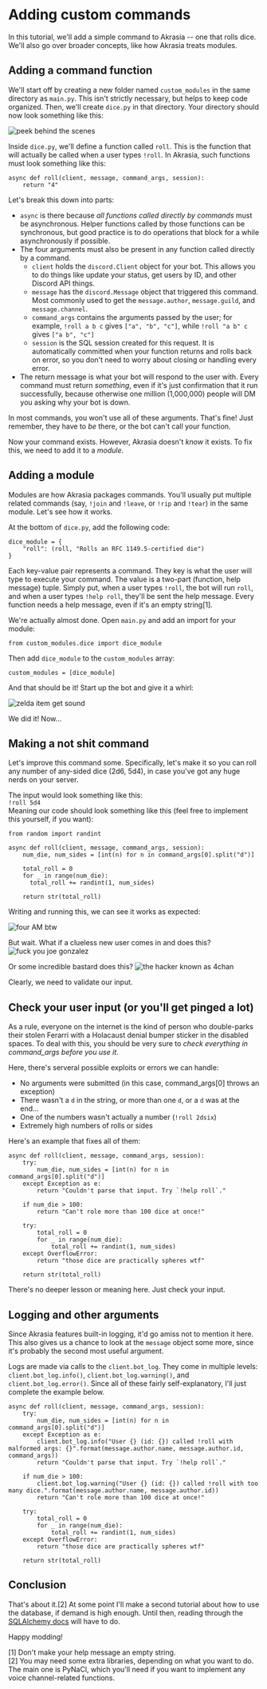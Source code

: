 # Adding custom commands

In this tutorial, we'll add a simple command to Akrasia -- one that rolls dice. We'll also go over broader concepts, like how Akrasia treats modules.

## Adding a command function

We'll start off by creating a new folder named `custom_modules` in the same directory as `main.py`. This isn't strictly necessary, but helps to keep code organized.
Then, we'll create `dice.py` in that directory. Your directory should now look something like this:  

![peek behind the scenes](https://i.imgur.com/vHkkOXc.png)

Inside `dice.py`, we'll define a function called `roll`. This is the function that will actually be called when a user types `!roll`.
In Akrasia, such functions must look something like this:
```
async def roll(client, message, command_args, session):
    return "4"
```
Let's break this down into parts:
  * `async` is there because *all functions called directly by commands* must be asynchronous. Helper functions called by those functions can be synchronous, but good practice is to do operations that block for a while asynchronously if possible.
  * The four arguments must also be present in any function called directly by a command.
    * `client` holds the `discord.Client` object for your bot. This allows you to do things like update your status, get users by ID, and other Discord API things.
    * `message` has the `discord.Message` object that triggered this command. Most commonly used to get the `message.author`, `message.guild`, and `message.channel`.
    * `command_args` contains the arguments passed by the user; for example, `!roll a b c` gives `["a", "b", "c"]`, while `!roll "a b" c` gives `["a b", "c"]`
    * `session` is the SQL session created for this request. It is automatically committed when your function returns and rolls back on error, so you don't need to worry about closing or handling every error.
  * The return message is what your bot will respond to the user with. Every command must return *something*, even if it's just confirmation that it run successfully, because otherwise one million (1,000,000) people will DM you asking why your bot is down.
  
In most commands, you won't use all of these arguments. That's fine! Just remember, they have to *be* there, or the bot can't call your function.

Now your command exists. However, Akrasia doesn't *know* it exists. To fix this, we need to add it to a *module*.

## Adding a module

Modules are how Akrasia packages commands. You'll usually put multiple related commands (say, `!join` and `!leave`, or `!rip` and `!tear`) in the same module. Let's see how it works.

At the bottom of `dice.py`, add the following code:
```
dice_module = {
    "roll": (roll, "Rolls an RFC 1149.5-certified die")
}
```

Each key-value pair represents a command. They key is what the user will type to execute your command. The value is a two-part (function, help message) tuple.
Simply put, when a user types `!roll`, the bot will run `roll`, and when a user types `!help roll`, they'll be sent the help message.
Every function needs a help message, even if it's an empty string[1].

We're actually almost done. Open `main.py` and add an import for your module:
```
from custom_modules.dice import dice_module
```
Then add `dice_module` to the `custom_modules` array:
```
custom_modules = [dice_module]
```

And that should be it! Start up the bot and give it a whirl:

![*zelda item get sound*](https://i.imgur.com/nC3X4vf.png)

We did it! Now...

## Making a not shit command

Let's improve this command some. Specifically, let's make it so you can roll any number of any-sided dice (2d6, 5d4), in case you've got any huge nerds on your server.

The input would look something like this:  
`!roll 5d4`  
Meaning our code should look something like this (feel free to implement this yourself, if you want):
```
from random import randint

async def roll(client, message, command_args, session):
    num_die, num_sides = [int(n) for n in command_args[0].split("d")]
    
    total_roll = 0
    for _ in range(num_die):
      total_roll += randint(1, num_sides)
    
    return str(total_roll)
```

Writing and running this, we can see it works as expected:  

![four AM btw](https://i.imgur.com/LoZEnjA.png)

But wait. What if a clueless new user comes in and does this?  
![fuck you joe gonzalez](https://i.imgur.com/7yJ4HkR.png)

Or some incredible bastard does this?
![the hacker known as 4chan](https://i.imgur.com/jaUjPkH.png)

Clearly, we need to validate our input.

## Check your user input (or you'll get pinged a lot)
As a rule, everyone on the internet is the kind of person who double-parks their stolen Ferarri with a Holacaust denial bumper sticker in the disabled spaces.
To deal with this, you should be very sure to *check everything in command_args before you use it*.

Here, there's serveral possible exploits or errors we can handle:
  * No arguments were submitted (in this case, command_args[0] throws an exception)
  * There wasn't a `d` in the string, or more than one `d`, or a `d` was at the end...
  * One of the numbers wasn't actually a number (`!roll 2dsix`)
  * Extremely high numbers of rolls or sides

Here's an example that fixes all of them:
```
async def roll(client, message, command_args, session):
    try:
        num_die, num_sides = [int(n) for n in command_args[0].split("d")]
    except Exception as e:
        return "Couldn't parse that input. Try `!help roll`."
      
    if num_die > 100:
        return "Can't role more than 100 dice at once!"
    
    try:
        total_roll = 0
        for _ in range(num_die):
            total_roll += randint(1, num_sides)
    except OverflowError:
        return "those dice are practically spheres wtf"
    
    return str(total_roll)
```
There's no deeper lesson or meaning here. Just check your input.

## Logging and other arguments
Since Akrasia features built-in logging, it'd go amiss not to mention it here. This also gives us a chance to look at the `message` object some more, since it's probably the second most useful argument.

Logs are made via calls to the `client.bot_log`. They come in multiple levels: `client.bot_log.info()`, `client.bot_log.warning()`,
and `client.bot_log.error()`. Since all of these fairly self-explanatory, I'll just complete the example below.

```
async def roll(client, message, command_args, session):
    try:
        num_die, num_sides = [int(n) for n in command_args[0].split("d")]
    except Exception as e:
        client.bot_log.info("User {} (id: {}) called !roll with malformed args: {}".format(message.author.name, message.author.id, command_args))
        return "Couldn't parse that input. Try `!help roll`."
      
    if num_die > 100:
        client.bot_log.warning("User {} (id: {}) called !roll with too many dice.".format(message.author.name, message.author.id))
        return "Can't role more than 100 dice at once!"
    
    try:
        total_roll = 0
        for _ in range(num_die):
            total_roll += randint(1, num_sides)
    except OverflowError:
        return "those dice are practically spheres wtf"
    
    return str(total_roll)
```

## Conclusion

That's about it.[2] At some point I'll make a second tutorial about how to use the database, if demand is high enough. Until then, reading through the [SQLAlchemy docs](https://docs.sqlalchemy.org/en/13/) will have to do.

Happy modding!

[1] Don't make your help message an empty string.  
[2] You may need some extra libraries, depending on what you want to do. The main one is PyNaCl, which you'll need if you want to implement any voice channel-related functions.
